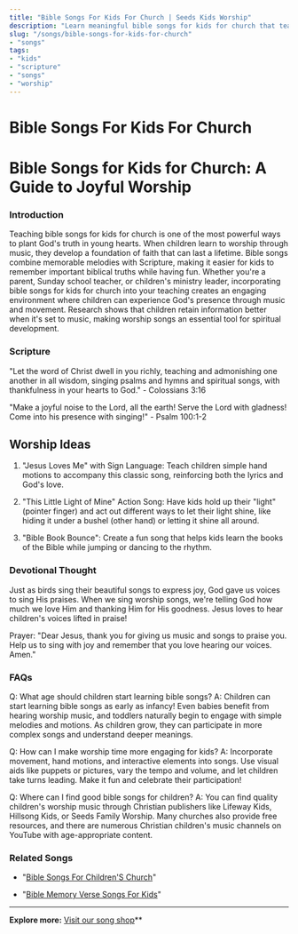 ```yaml
---
title: "Bible Songs For Kids For Church | Seeds Kids Worship"
description: "Learn meaningful bible songs for kids for church that teach Scripture through music. Interactive worship resources for kids and families."
slug: "/songs/bible-songs-for-kids-for-church"
- "songs"
tags:
- "kids"
- "scripture"
- "songs"
- "worship"
---
```


# Bible Songs For Kids For Church

# Bible Songs for Kids for Church: A Guide to Joyful Worship

### Introduction
Teaching bible songs for kids for church is one of the most powerful ways to plant God's truth in young hearts. When children learn to worship through music, they develop a foundation of faith that can last a lifetime. Bible songs combine memorable melodies with Scripture, making it easier for kids to remember important biblical truths while having fun. Whether you're a parent, Sunday school teacher, or children's ministry leader, incorporating bible songs for kids for church into your teaching creates an engaging environment where children can experience God's presence through music and movement. Research shows that children retain information better when it's set to music, making worship songs an essential tool for spiritual development.

### Scripture
"Let the word of Christ dwell in you richly, teaching and admonishing one another in all wisdom, singing psalms and hymns and spiritual songs, with thankfulness in your hearts to God." - Colossians 3:16

"Make a joyful noise to the Lord, all the earth! Serve the Lord with gladness! Come into his presence with singing!" - Psalm 100:1-2

## Worship Ideas
1. "Jesus Loves Me" with Sign Language: Teach children simple hand motions to accompany this classic song, reinforcing both the lyrics and God's love.

2. "This Little Light of Mine" Action Song: Have kids hold up their "light" (pointer finger) and act out different ways to let their light shine, like hiding it under a bushel (other hand) or letting it shine all around.

3. "Bible Book Bounce": Create a fun song that helps kids learn the books of the Bible while jumping or dancing to the rhythm.

### Devotional Thought
Just as birds sing their beautiful songs to express joy, God gave us voices to sing His praises. When we sing worship songs, we're telling God how much we love Him and thanking Him for His goodness. Jesus loves to hear children's voices lifted in praise!

Prayer: "Dear Jesus, thank you for giving us music and songs to praise you. Help us to sing with joy and remember that you love hearing our voices. Amen."

### FAQs
Q: What age should children start learning bible songs?
A: Children can start learning bible songs as early as infancy! Even babies benefit from hearing worship music, and toddlers naturally begin to engage with simple melodies and motions. As children grow, they can participate in more complex songs and understand deeper meanings.

Q: How can I make worship time more engaging for kids?
A: Incorporate movement, hand motions, and interactive elements into songs. Use visual aids like puppets or pictures, vary the tempo and volume, and let children take turns leading. Make it fun and celebrate their participation!

Q: Where can I find good bible songs for children?
A: You can find quality children's worship music through Christian publishers like Lifeway Kids, Hillsong Kids, or Seeds Family Worship. Many churches also provide free resources, and there are numerous Christian children's music channels on YouTube with age-appropriate content.

### Related Songs

- "[Bible Songs For Children'S Church](/songs/bible-songs-for-children-s-church/)"

- "[Bible Memory Verse Songs For Kids](/songs/bible-memory-verse-songs-for-kids/)"

---

**Explore more:** [Visit our song shop](https://seedskidsworship.com/shop)**

<!-- Schema Markup -->
<script type="application/ld+json">
{
  "@context": "https://schema.org",
  "@type": "MusicRecording",
  "name": "Bible Songs For Kids For Church",
  "byArtist": {
    "@type": "MusicGroup",
    "name": "Seeds Kids Worship"
  },
  "isFamilyFriendly": true,
  "url": "https://seedskidsworship.com/songs/bible-songs-for-kids-for-church/"
}
</script>